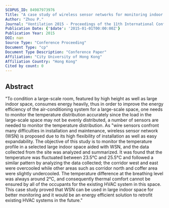 ```yaml
---
SCOPUS_ID: 84987973976
Title: "A case study of wireless sensor networks for monitoring indoor environment in large-scale rooms"
Author: "Zhou P."
Journal: "Ventilation 2015 - Proceedings of the 11th International Conference on Industrial Ventilation"
Publication Date: {'$date': '2015-01-01T00:00:00Z'}
Publication Year: 2015
DOI: nan
Source Type: "Conference Proceeding"
Document Type: "cp"
Document Type Description: "Conference Paper"
Affiliation: "City University of Hong Kong"
Affiliation Country: "Hong Kong"
Cited by count: 0
---
```


## Abstract
"To condition a large-scale room, featured by high height as well as large indoor space, consumes energy heavily, thus in order to improve the energy efficiency of the air-conditioning system for a large-scale space, one needs to monitor the temperature distribution accurately since the load in the large-scale space may not be evenly distributed, a number of sensors are needed to monitor the temperature distribution. As \"wire sensors confront many difficulties in installation and maintenance, wireless sensor network (WSN) is proposed due to its high flexibility of installation as well as easy expandability. The objective of this study is to monitor the temperature profile in a selected large indoor space aided with WSN, and the data collected from the site was analyzed and summarized. It was found that the temperature was fluctuated between 23.5°C and 25.5°C and followed a similar pattern by analyzing the data collected; the corridor west and east were overcooled while other areas such as corridor north and coffer area were slightly undercooled. The temperature difference at the breathing level was always around 2°C, and consequently thermal comfort cannot be ensured by all of the occupants for the existing HVAC system in this space. This case study proved that WSN can be used in large indoor space for better monitoring and it would be an energy efficient solution to retrofit existing HVAC systems in the future."
